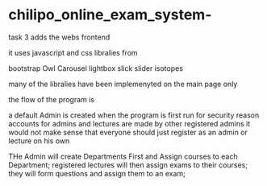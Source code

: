 # chilipo_online_exam_system-

task 3 adds the webs frontend

it uses javascript and css libralies from

bootstrap
Owl Carousel
lightbox
slick slider
isotopes

many of the libralies have been implemenyted on the main page only


the flow of the program is 

a default Admin is created when the program is first run
for security reason accounts for admins and lectures are made by other registered admins
it would not make sense that everyone should just register as an admin or lecture on his own

THe Admin will create Departments First and Assign courses to each Department;
registered lectures will then assign exams to their courses;
they will form questions and assign them to an exam;